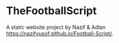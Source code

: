 # TheFootballScript

A static website project by Nazif & Adlan
https://nazifyusof.github.io/Football-Script/.
